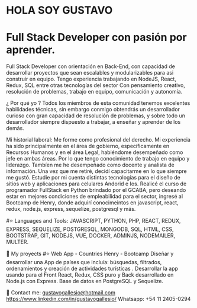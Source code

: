 # HOLA SOY GUSTAVO
# Full Stack Developer con pasión por aprender.

Full Stack Developer con orientación en Back-End, con capacidad de desarrollar proyectos que sean escalables y modularizables para asi construir en equipo. Tengo experiencia trabajando en NodeJS, React,
Redux, SQL entre otras tecnologías del sector Con pensamiento creativo, resolución de problemas, trabajo en equipo, comunicación y autonomía. 

¿ Por qué yo ?
Todos los miembros de esta comunidad tenemos excelentes habilidades técnicas, sin embargo conmigo obtendrás un desarrollador curioso con gran capacidad de resolución de problemas, y sobre todo un desarrollador siempre dispuesto a trabajar, a enseñar y aprender de los demás.

Mi historial laboral:
Me forme como profesional del derecho. Mi experiencia ha sido principalmente en el área de gobierno, específicamente en Recursos Humanos y en el área Legal, habiéndome desempeñado como jefe en ambas áreas. Por lo que tengo conocimiento de trabajo en equipo y liderazgo. Tambíen me he desempeñado como docente y analista de información.
Una vez que me retiré, decidí capacitarme en lo que siempre me gustó. Estudie por mi cuenta distintas tecnologías para el diseño de sitios web y aplicaciones para celulares Andorid e Ios.  Realicé el curso de programador FullStack en Python brindado por el GCABA, pero deseando estar en mejores condiciones de empleabilidad para el sector, ingresé al Bootcamp de Henry, donde adquirí conocimeintos en javascript, react, redux, node.js, express, sequelize, postgresql y más.  

#⭐ Languages and Tools:
JAVASCRIPT, PYTHON, PHP, REACT, REDUX, EXPRESS, SEQUELIZE, POSTGRESQL, MONGODB, SQL, HTML, CSS, BOOTSTRAP, GIT, NODEJS, VUE, DOCKER, ADMINJS, NODEMAILER, MULTER.


 
📌 My proyects
#⭐ Web App - Countries
Henry - Bootcamp
Diseñar y desarrollar una App de países que incluía: búsquedas, filtrados, ordenamientos y creación de actividades turísticas .
Desarrollar la app usando para el Front React, Redux, CSS puro y Back desarrollado en Node.js con Express. Base de datos en PostgreSQL y Sequelize.


 
📎 Contact me:
    gustavogallesio@hotmail.com
    https://www.linkedin.com/in/gustavogallesio/
    Whatsapp: +54 11 2405-0294
  